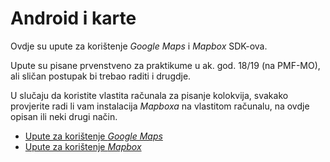 # Android i karte

Ovdje su upute za korištenje *Google Maps* i *Mapbox* SDK-ova. 

Upute su pisane prvenstveno za praktikume u ak. god. 18/19 (na PMF-MO), ali sličan postupak bi trebao raditi i drugdje.

U slučaju da koristite vlastita računala za pisanje kolokvija, svakako provjerite radi li vam instalacija *Mapboxa* na vlastitom računalu, na ovdje opisan ili neki drugi način.

 * [Upute za korištenje *Google Maps*](google_maps.md)
 * [Upute za korištenje *Mapbox*](mapbox.md)

